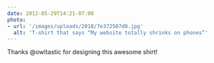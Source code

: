 ```yaml
---
date: 2012-05-29T14:21-07:00
photo:
- url: '/images/uploads/2018/7e372507d0.jpg'
  alt: 'T-shirt that says “My website totally shrinks on phones”'
---
```

Thanks @owltastic for designing this awesome shirt!
